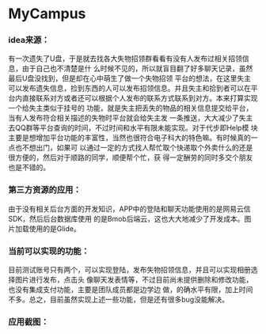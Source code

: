 # MyCampus
### idea来源：
 有一次遗失了U盘，于是就去找各大失物招领群看看有没有人发布过相关招领信息，由于自己也不清楚是什
 么时候不见的，所以就盲目翻了好多聊天记录，虽然最后U盘没找到，但是却在心中萌生了做一个失物招领
 平台的想法，在这里失主可以发布遗失信息，捡到东西的人可以发布招领信息。并且失主和拾到者可以在平
 台内直接联系对方或者还可以根据个人发布的联系方式联系到对方。本来打算实现一个给失主类似于挂号的
 功能，就是失主把丢失的物品的相关信息提交给平台，当有人发布符合相关描述的失物时平台就会给失主发
 一条推送，大大减少了失主去QQ群等平台查询的时间，不过时间和水平有限未能实现。对于代步即Help模
 块主要是想增加平台功能的丰富性，当然也很符合电子科大的特色嘛。有时候真的一点也不想出门，如果可
 以通过一定的方式找人帮忙取个快递取个外卖什么的还是很方便的，然后对于顺路的同学，顺便帮个忙，获
 得一定酬劳的同时多交个朋友也是不错的。
### 第三方资源的应用：
  由于没有相关后台方面的开发知识，APP中的登陆和聊天功能使用的是网易云信SDK，然后后台数据库使用
  的是Bmob后端云，这也大大地减少了开发成本。图片加载使用的是Glide。
### 当前可以实现的功能：
 目前测试账号只有两个，可以实现登陆，发布失物招领信息，并且可以实现相册选择图片进行发布，点击头
 像聊天发表情等，不过目前尚未提供删除和修改功能，也没有集成支付功能，主要是团队成员都是边学边
 做，的确水平有限，加上时间不多。总之，目前虽然实现上述一些功能，但是还有很多bug没能解决。
 ### 应用截图：
 
